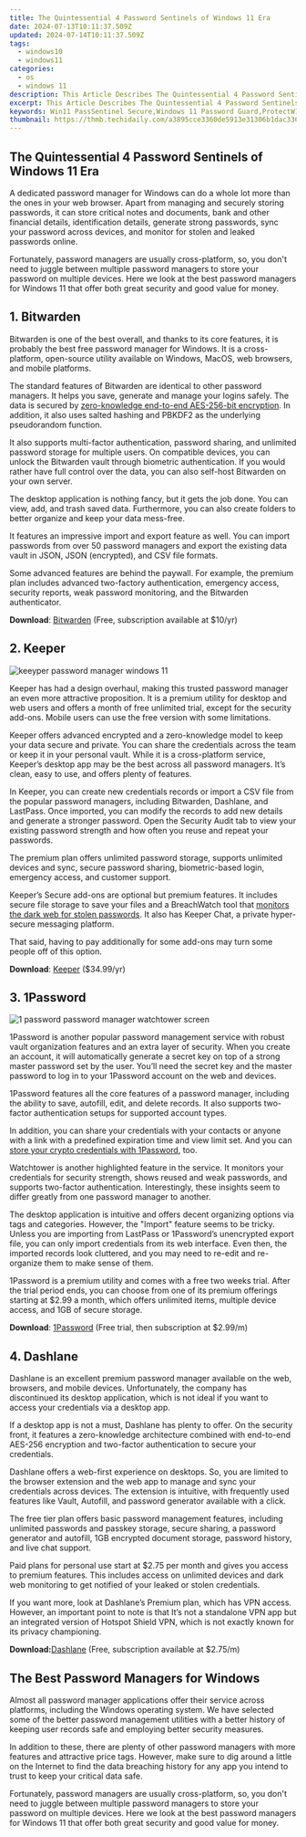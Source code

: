 ```yaml
---
title: The Quintessential 4 Password Sentinels of Windows 11 Era
date: 2024-07-13T10:11:37.509Z
updated: 2024-07-14T10:11:37.509Z
tags:
  - windows10
  - windows11
categories:
  - os
  - windows 11
description: This Article Describes The Quintessential 4 Password Sentinels of Windows 11 Era
excerpt: This Article Describes The Quintessential 4 Password Sentinels of Windows 11 Era
keywords: Win11 PassSentinel Secure,Windows 11 Password Guard,ProtectW11 Passwords,SafePass W11 Framework,4WD Sentinels W11,SecureWindows 11 Passes,Enhanced PassGuard W11
thumbnail: https://thmb.techidaily.com/a3895cce3360de5913e31306b1dac3362ecfc87f8052e7d36fccdff1f24bd61a.jpg
---
```


## The Quintessential 4 Password Sentinels of Windows 11 Era

 A dedicated password manager for Windows can do a whole lot more than the ones in your web browser. Apart from managing and securely storing passwords, it can store critical notes and documents, bank and other financial details, identification details, generate strong passwords, sync your password across devices, and monitor for stolen and leaked passwords online.

 Fortunately, password managers are usually cross-platform, so, you don't need to juggle between multiple password managers to store your password on multiple devices. Here we look at the best password managers for Windows 11 that offer both great security and good value for money.

## 1\. Bitwarden

 Bitwarden is one of the best overall, and thanks to its core features, it is probably the best free password manager for Windows. It is a cross-platform, open-source utility available on Windows, MacOS, web browsers, and mobile platforms.

 The standard features of Bitwarden are identical to other password managers. It helps you save, generate and manage your logins safely. The data is secured by [zero-knowledge end-to-end AES-256-bit encryption](https://www.makeuseof.com/what-is-aes-256-encryption-how-does-it-work/). In addition, it also uses salted hashing and PBKDF2 as the underlying pseudorandom function.

 It also supports multi-factor authentication, password sharing, and unlimited password storage for multiple users. On compatible devices, you can unlock the Bitwarden vault through biometric authentication. If you would rather have full control over the data, you can also self-host Bitwarden on your own server.

 The desktop application is nothing fancy, but it gets the job done. You can view, add, and trash saved data. Furthermore, you can also create folders to better organize and keep your data mess-free.

 It features an impressive import and export feature as well. You can import passwords from over 50 password managers and export the existing data vault in JSON, JSON (encrypted), and CSV file formats.

 Some advanced features are behind the paywall. For example, the premium plan includes advanced two-factory authentication, emergency access, security reports, weak password monitoring, and the Bitwarden authenticator.

**Download**: [Bitwarden](https://bitwarden.com/) (Free, subscription available at $10/yr)

## 2\. Keeper

![keeyper password manager windows 11](https://static1.makeuseofimages.com/wordpress/wp-content/uploads/2023/08/keeyper-password-manager-windows-1.jpg)

 Keeper has had a design overhaul, making this trusted password manager an even more attractive proposition. It is a premium utility for desktop and web users and offers a month of free unlimited trial, except for the security add-ons. Mobile users can use the free version with some limitations.

 Keeper offers advanced encrypted and a zero-knowledge model to keep your data secure and private. You can share the credentials across the team or keep it in your personal vault. While it is a cross-platform service, Keeper’s desktop app may be the best across all password managers. It’s clean, easy to use, and offers plenty of features.

 In Keeper, you can create new credentials records or import a CSV file from the popular password managers, including Bitwarden, Dashlane, and LastPass. Once imported, you can modify the records to add new details and generate a stronger password. Open the Security Audit tab to view your existing password strength and how often you reuse and repeat your passwords.

 The premium plan offers unlimited password storage, supports unlimited devices and sync, secure password sharing, biometric-based login, emergency access, and customer support.

 Keeper’s Secure add-ons are optional but premium features. It includes secure file storage to save your files and a BreachWatch tool that [monitors the dark web for stolen passwords](https://www.makeuseof.com/what-is-dark-web-monitoring-and-do-you-need-it/). It also has Keeper Chat, a private hyper-secure messaging platform.

 That said, having to pay additionally for some add-ons may turn some people off of this option.

**Download**: [Keeper](https://www.keepersecurity.com/) ($34.99/yr)

## 3\. 1Password

![1 password password manager watchtower screen](https://static1.makeuseofimages.com/wordpress/wp-content/uploads/2023/08/1-password-password-manager.jpg)

 1Password is another popular password management service with robust vault organization features and an extra layer of security. When you create an account, it will automatically generate a secret key on top of a strong master password set by the user. You’ll need the secret key and the master password to log in to your 1Password account on the web and devices.

 1Password features all the core features of a password manager, including the ability to save, autofill, edit, and delete records. It also supports two-factor authentication setups for supported account types.

 In addition, you can share your credentials with your contacts or anyone with a link with a predefined expiration time and view limit set. And you can [store your crypto credentials with 1Password](https://www.makeuseof.com/how-store-crypto-credentials-1password/), too.

 Watchtower is another highlighted feature in the service. It monitors your credentials for security strength, shows reused and weak passwords, and supports two-factor authentication. Interestingly, these insights seem to differ greatly from one password manager to another.

 The desktop application is intuitive and offers decent organizing options via tags and categories. However, the "Import" feature seems to be tricky. Unless you are importing from LastPass or 1Password’s unencrypted export file, you can only import credentials from its web interface. Even then, the imported records look cluttered, and you may need to re-edit and re-organize them to make sense of them.

 1Password is a premium utility and comes with a free two weeks trial. After the trial period ends, you can choose from one of its premium offerings starting at $2.99 a month, which offers unlimited items, multiple device access, and 1GB of secure storage.

**Download**: [1Password](https://www.anrdoezrs.net/links/7251228/type/dlg/sid/UUmuoUeUpU2028470/https://1password.com/) (Free trial, then subscription at $2.99/m)

## 4\. Dashlane

 Dashlane is an excellent premium password manager available on the web, browsers, and mobile devices. Unfortunately, the company has discontinued its desktop application, which is not ideal if you want to access your credentials via a desktop app.

 If a desktop app is not a must, Dashlane has plenty to offer. On the security front, it features a zero-knowledge architecture combined with end-to-end AES-256 encryption and two-factor authentication to secure your credentials.

 Dashlane offers a web-first experience on desktops. So, you are limited to the browser extension and the web app to manage and sync your credentials across devices. The extension is intuitive, with frequently used features like Vault, Autofill, and password generator available with a click.

 The free tier plan offers basic password management features, including unlimited passwords and passkey storage, secure sharing, a password generator and autofill, 1GB encrypted document storage, password history, and live chat support.

 Paid plans for personal use start at $2.75 per month and gives you access to premium features. This includes access on unlimited devices and dark web monitoring to get notified of your leaked or stolen credentials.

 If you want more, look at Dashlane’s Premium plan, which has VPN access. However, an important point to note is that It’s not a standalone VPN app but an integrated version of Hotspot Shield VPN, which is not exactly known for its privacy championing.

**Download:**[Dashlane](https://www.dashlane.com/) (Free, subscription available at $2.75/m)

## The Best Password Managers for Windows

 Almost all password manager applications offer their service across platforms, including the Windows operating system. We have selected some of the better password management utilities with a better history of keeping user records safe and employing better security measures.

 In addition to these, there are plenty of other password managers with more features and attractive price tags. However, make sure to dig around a little on the Internet to find the data breaching history for any app you intend to trust to keep your critical data safe.

 Fortunately, password managers are usually cross-platform, so, you don't need to juggle between multiple password managers to store your password on multiple devices. Here we look at the best password managers for Windows 11 that offer both great security and good value for money.



<ins class="adsbygoogle"
      style="display:block"
      data-ad-client="ca-pub-7571918770474297"
      data-ad-slot="8358498916"
      data-ad-format="auto"
      data-full-width-responsive="true"></ins>

